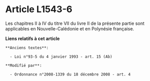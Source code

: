 # Article L1543-6

Les chapitres II à IV du titre VII du livre II de la présente partie sont applicables en Nouvelle-Calédonie et en Polynésie
française.

**Liens relatifs à cet article**

	**Anciens textes**:

	  - Loi n°93-5 du 4 janvier 1993 - art. 15 (Ab)

	**Modifié par**:

	  - Ordonnance n°2008-1339 du 18 décembre 2008 - art. 4

